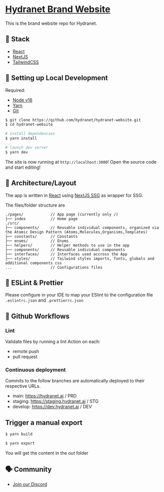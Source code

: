 # [Hydranet Brand Website](https://hydranet.ai/)

This is the brand website repo for Hydranet.

## 📒 Stack
- [React](https://reactjs.org)
- [NextJS](https://nextjs.org/)
- [TailwindCSS](https://tailwindcss.com/)

## 🔧 Setting up Local Development

Required:

- [Node v16](https://nodejs.org/download/release/latest-v16.x/)
- [Yarn](https://classic.yarnpkg.com/en/docs/install/)
- [Git](https://git-scm.com/downloads)

```bash
$ git clone https://github.com/hydranet/hydranet-website.git
$ cd hydranet-website

# install dependencies
$ yarn install

# launch dev server
$ yarn dev
```

The site is now running at `http://localhost:3000`!
Open the source code and start editing!


## 📁 Architecture/Layout
The app is written in [React](https://reactjs.org/) using [NextJS SSG](https://nextjs.org/) as wrapper for SSG.

The files/folder structure are

```
./pages/            // App page (currently only /)
├── index           // Home page
./src/
├── components/     // Reusable individual components, organized via the Atomic Design Pattern (Atoms,Molecules,Organisms,Templates)
├── constants/      // Constants
├── enums/          // Enums
├── helpers/        // Helper methods to use in the app
├── components/     // Reusable individual components
├── interfaces/     // Interfaces used accross the App
├── styles/         // Tailwind styles imports, fonts, globals and additional components css
...                 // Configurations files
```

## 🔨 ESLint & Prettier
Please configure in your IDE to map your ESlint to the configuration file `.eslintrc.json` and `.prettierrc.json`


## 🔄 Github Workflows

### Lint
Validate files by running a lint Action on each:
- remote push
- pull request

### Continuous deployment
Commits to the follow branches are automatically deployed to their respective URLs.
- main: https://hydranet.ai / PRD
- staging: https://staging.hydranet.ai / STG 
- develop: https://dev.hydranet.ai / DEV


## Trigger a manual export

```bash
$ yarn build

$ yarn export
```
You will get the content in the _out_ folder

## 🗣 Community
- [Join our Discord](https://discord.gg/D8ad7Evkkb)